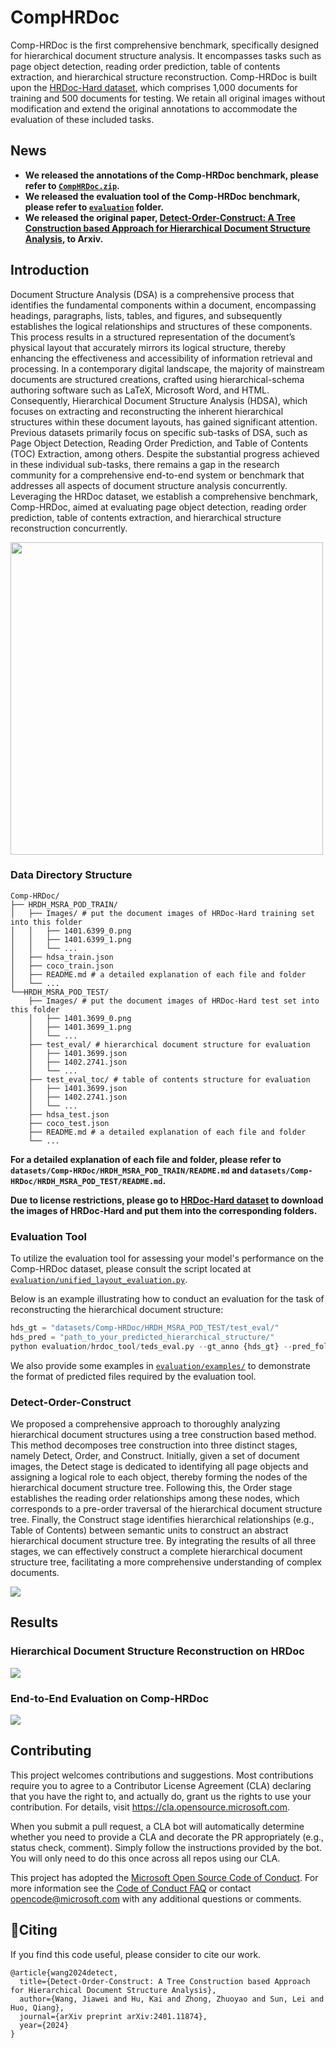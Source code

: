 # CompHRDoc

Comp-HRDoc is the first comprehensive benchmark, specifically designed for hierarchical document structure analysis. It encompasses tasks such as page object detection, reading order prediction, table of contents extraction, and hierarchical structure reconstruction. Comp-HRDoc is built upon the [HRDoc-Hard dataset](https://github.com/jfma-USTC/HRDoc), which comprises 1,000 documents for training and 500 documents for testing. We retain all original images without modification and extend the original annotations to accommodate the evaluation of these included tasks.

## News

- **We released the annotations of the Comp-HRDoc benchmark, please refer to [`CompHRDoc.zip`](./CompHRDoc.zip).**
- **We released the evaluation tool of the Comp-HRDoc benchmark, please refer to [`evaluation`](evaluation/) folder.**
- **We released the original paper, [Detect-Order-Construct: A Tree Construction based Approach for Hierarchical Document Structure Analysis](https://arxiv.org/pdf/2401.11874.pdf), to Arxiv.**

## Introduction

Document Structure Analysis (DSA) is a comprehensive process that identifies the fundamental components within a document, encompassing headings, paragraphs, lists, tables, and figures, and subsequently establishes the logical relationships and structures of these components. This process results in a structured representation of the document’s physical layout that accurately mirrors its logical structure, thereby enhancing the effectiveness and accessibility of information retrieval and processing. In a contemporary digital landscape, the majority of mainstream documents are structured creations, crafted using hierarchical-schema authoring software such as LaTeX, Microsoft Word, and HTML. Consequently, Hierarchical Document Structure Analysis (HDSA), which focuses on extracting and reconstructing the inherent hierarchical structures within these document layouts, has gained significant attention. Previous datasets primarily focus on specific sub-tasks of DSA, such as Page Object Detection, Reading Order Prediction, and Table of Contents (TOC) Extraction, among others. Despite the substantial progress achieved in these individual sub-tasks, there remains a gap in the research community for a comprehensive end-to-end system or benchmark that addresses all aspects of document structure analysis concurrently. Leveraging the HRDoc dataset, we establish a comprehensive benchmark, Comp-HRDoc, aimed at evaluating page object detection, reading order prediction, table of contents extraction, and hierarchical structure reconstruction concurrently.

<!-- ![](assets/example.png) -->
<img src="assets/example.png" height="500" alt="">

### Data Directory Structure

```plaintext
Comp-HRDoc/
├── HRDH_MSRA_POD_TRAIN/
│   ├── Images/ # put the document images of HRDoc-Hard training set into this folder
│   │   ├── 1401.6399_0.png
│   │   ├── 1401.6399_1.png
│   │   └── ...
│   ├── hdsa_train.json
│   ├── coco_train.json
│   ├── README.md # a detailed explanation of each file and folder
│   └── ...
└──HRDH_MSRA_POD_TEST/
    ├── Images/ # put the document images of HRDoc-Hard test set into this folder
    │   ├── 1401.3699_0.png
    │   ├── 1401.3699_1.png
    │   └── ...
    ├── test_eval/ # hierarchical document structure for evaluation
    │   ├── 1401.3699.json
    │   ├── 1402.2741.json
    │   └── ...
    ├── test_eval_toc/ # table of contents structure for evaluation
    │   ├── 1401.3699.json
    │   ├── 1402.2741.json
    │   └── ...
    ├── hdsa_test.json
    ├── coco_test.json
    ├── README.md # a detailed explanation of each file and folder
    └── ...
```

**For a detailed explanation of each file and folder, please refer to `datasets/Comp-HRDoc/HRDH_MSRA_POD_TRAIN/README.md` and `datasets/Comp-HRDoc/HRDH_MSRA_POD_TEST/README.md`.**

**Due to license restrictions, please go to [HRDoc-Hard dataset](https://github.com/jfma-USTC/HRDoc) to download the images of HRDoc-Hard and put them into the corresponding folders.**

### Evaluation Tool

To utilize the evaluation tool for assessing your model's performance on the Comp-HRDoc dataset, please consult the script located at [`evaluation/unified_layout_evaluation.py`](evaluation/unified_layout_evaluation.py).

Below is an example illustrating how to conduct an evaluation for the task of reconstructing the hierarchical document structure:
```python
hds_gt = "datasets/Comp-HRDoc/HRDH_MSRA_POD_TEST/test_eval/"
hds_pred = "path_to_your_predicted_hierarchical_structure/"
python evaluation/hrdoc_tool/teds_eval.py --gt_anno {hds_gt} --pred_folder {hds_pred}
```

We also provide some examples in [`evaluation/examples/`](evaluation/examples/) to demonstrate the format of predicted files required by the evaluation tool.

### Detect-Order-Construct

We proposed a comprehensive approach to thoroughly analyzing hierarchical document structures using a tree construction based method. This method decomposes tree construction into three distinct stages, namely Detect, Order, and Construct. Initially, given a set of document images, the Detect stage is dedicated to identifying all page objects and assigning a logical role to each object, thereby forming the nodes of the hierarchical document structure tree. Following this, the Order stage establishes the reading order relationships among these nodes, which corresponds to a pre-order traversal of the hierarchical document structure tree. Finally, the Construct stage identifies hierarchical relationships (e.g., Table of Contents) between semantic units to construct an abstract hierarchical document structure tree. By integrating the results of all three stages, we can effectively construct a complete hierarchical document structure tree, facilitating a more comprehensive understanding of complex documents.

<img src="assets/pipeline.png">

## Results

### Hierarchical Document Structure Reconstruction on HRDoc
<img src="assets/hrdoc_results.png">

### End-to-End Evaluation on Comp-HRDoc
<img src="assets/results.png">

## Contributing

This project welcomes contributions and suggestions.  Most contributions require you to agree to a
Contributor License Agreement (CLA) declaring that you have the right to, and actually do, grant us
the rights to use your contribution. For details, visit https://cla.opensource.microsoft.com.

When you submit a pull request, a CLA bot will automatically determine whether you need to provide
a CLA and decorate the PR appropriately (e.g., status check, comment). Simply follow the instructions
provided by the bot. You will only need to do this once across all repos using our CLA.

This project has adopted the [Microsoft Open Source Code of Conduct](https://opensource.microsoft.com/codeofconduct/).
For more information see the [Code of Conduct FAQ](https://opensource.microsoft.com/codeofconduct/faq/) or
contact [opencode@microsoft.com](mailto:opencode@microsoft.com) with any additional questions or comments.

## 📝Citing

If you find this code useful, please consider to cite our work.

```
@article{wang2024detect,
  title={Detect-Order-Construct: A Tree Construction based Approach for Hierarchical Document Structure Analysis},
  author={Wang, Jiawei and Hu, Kai and Zhong, Zhuoyao and Sun, Lei and Huo, Qiang},
  journal={arXiv preprint arXiv:2401.11874},
  year={2024}
}
```